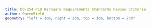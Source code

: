 ```yaml
---
title: DO-254 PLD Hardware Requirements Standards Review Criteria
author: QueenField
geometry: "left = 3cm, right = 2cm, top = 3cm, bottom = 2cm"
---
```

